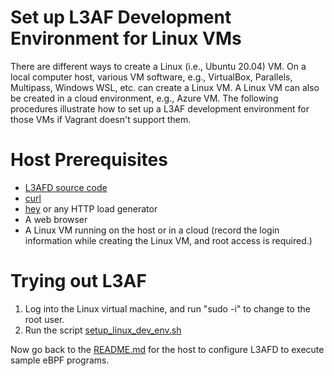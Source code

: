 # Set up L3AF Development Environment for Linux VMs
There are different ways to create a Linux (i.e., Ubuntu 20.04) VM. On a local computer host, various VM software, e.g., VirtualBox, Parallels, Multipass, Windows WSL, etc. can create a Linux VM. A Linux VM can also be created in a cloud environment, e.g., Azure VM. The following procedures illustrate how to set up a L3AF development environment for those VMs if Vagrant doesn't support them.

# Host Prerequisites
* [L3AFD source code](https://github.com/l3af-project/l3afd)
* [curl](https://curl.se/)
* [hey](https://github.com/rakyll/hey) or any HTTP load generator
* A web browser
* A Linux VM running on the host or in a cloud (record the login information while creating the Linux VM, and root access is required.)

# Trying out L3AF
1. Log into the Linux virtual machine, and run "sudo -i" to change to the root user.
2. Run the script [setup_linux_dev_env.sh](https://github.com/l3af-project/l3af-arch/blob/main/dev_environment/setup_linux_dev_env.sh)

Now go back to the [README.md](README.md) for the host to configure L3AFD to execute sample eBPF programs.
